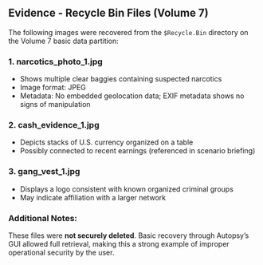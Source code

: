 ## Evidence - Recycle Bin Files (Volume 7)

The following images were recovered from the `$Recycle.Bin` directory on the Volume 7 basic data partition:

### 1. narcotics_photo_1.jpg
- Shows multiple clear baggies containing suspected narcotics
- Image format: JPEG
- Metadata: No embedded geolocation data; EXIF metadata shows no signs of manipulation

### 2. cash_evidence_1.jpg
- Depicts stacks of U.S. currency organized on a table
- Possibly connected to recent earnings (referenced in scenario briefing)

### 3. gang_vest_1.jpg
- Displays a logo consistent with known organized criminal groups
- May indicate affiliation with a larger network

### Additional Notes:
These files were **not securely deleted**. Basic recovery through Autopsy’s GUI allowed full retrieval, making this a strong example of improper operational security by the user.
